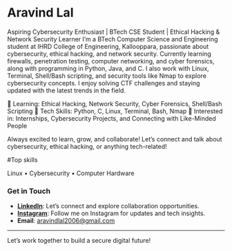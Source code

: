 # Aravind Lal

Aspiring Cybersecurity Enthusiast | BTech CSE Student | Ethical Hacking & Network Security Learner
I’m a BTech Computer Science and Engineering student at IHRD College of Engineering, Kallooppara, passionate about cybersecurity, ethical hacking, and network security.
Currently learning firewalls, penetration testing, computer networking, and cyber forensics, along with programming in Python, Java, and C. I also work with Linux, Terminal, Shell/Bash scripting, and security tools like Nmap to explore cybersecurity concepts. I enjoy solving CTF challenges and staying updated with the latest trends in the field.

🔹 Learning: Ethical Hacking, Network Security, Cyber Forensics, Shell/Bash Scripting
🔹 Tech Skills: Python, C, Linux, Terminal, Bash, Nmap
🔹 Interested in: Internships, Cybersecurity Projects, and Connecting with Like-Minded People

Always excited to learn, grow, and collaborate! Let’s connect and talk about cybersecurity, ethical hacking, or anything tech-related!

#Top skills

Linux • Cybersecurity • Computer Hardware

### Get in Touch

- **[LinkedIn](https://www.linkedin.com/in/aravindlal8086/)**: Let’s connect and explore collaboration opportunities.
- **[Instagram](https://www.instagram.com/mfscpayload_690_)**: Follow me on Instagram for updates and tech insights.
- **Email**: aravindlal2006@gmail.com

--- 

Let’s work together to build a secure digital future!
